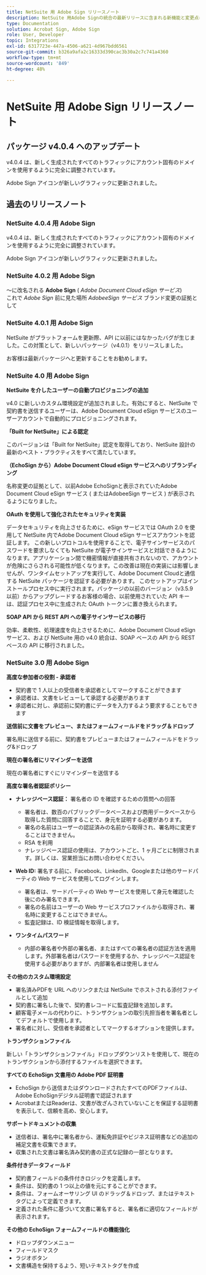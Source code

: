 ```yaml
---
title: NetSuite 用 Adobe Sign リリースノート
description: NetSuite 用Adobe Signの統合の最新リリースに含まれる新機能と変更点について説明します。
type: Documentation
solution: Acrobat Sign, Adobe Sign
role: User, Developer
topic: Integrations
exl-id: 6317723e-447a-4506-a621-4d967bdd6561
source-git-commit: b326a9afa2c16333d390cac3b30a2c7c741a4360
workflow-type: tm+mt
source-wordcount: '849'
ht-degree: 48%

---
```


# NetSuite 用 Adobe Sign リリースノート

## パッケージ v4.0.4 へのアップデート

v4.0.4 は、新しく生成されたすべてのトラフィックにアカウント固有のドメインを使用するように完全に調整されています。

Adobe Sign アイコンが新しいグラフィックに更新されました。

## 過去のリリースノート

### NetSuite 4.0.4 用 Adobe Sign

v4.0.4 は、新しく生成されたすべてのトラフィックにアカウント固有のドメインを使用するように完全に調整されています。

Adobe Sign アイコンが新しいグラフィックに更新されました。

### NetSuite 4.0.2 用 Adobe Sign

～に改名される **Adobe Sign** ( *Adobe Document Cloud eSign サービス*)\
これで *Adobe Sign* 前に見た場所 *AdobeeSign サービス* ブランド変更の証拠として

### NetSuite 4.0.1 用 Adobe Sign

NetSuite がプラットフォームを更新際、API に以前にはなかったバグが生じました。この対策として、新しいパッケージ（v4.0.1）をリリースしました。

お客様は最新パッケージへと更新することをお勧めします。

### NetSuite 4.0 用 Adobe Sign

**NetSuite を介したユーザーの自動プロビジョニングの追加**

v4.0 に新しいカスタム環境設定が追加されました。有効にすると、NetSuite で契約書を送信するユーザーは、Adobe Document Cloud eSign サービスのユーザーアカウントで自動的にプロビジョニングされます。

**「Built for NetSuite」による認定**

このバージョンは「Built for NetSuite」認定を取得しており、NetSuite 設計の最新のベスト・プラクティスをすべて満たしています。

**（EchoSign から）Adobe Document Cloud eSign サービスへのリブランディング**

名称変更の証拠として、以前Adobe EchoSignと表示されていたAdobe Document Cloud eSign サービス ( またはAdobeeSign サービス ) が表示されるようになりました。

**OAuth を使用して強化されたセキュリティを実装**

データセキュリティを向上させるために、eSign サービスでは OAuth 2.0 を使用して NetSuite 内でAdobe Document Cloud eSign サービスアカウントを認証します。 この新しいプロトコルを使用することで、電子サインサービスのパスワードを要求しなくても NetSuite が電子サインサービスと対話できるようになります。アプリケーション間で機密情報が直接共有されないので、アカウントが危険にさらされる可能性が低くなります。この改善は現在の実装には影響しませんが、ワンタイムセットアップを実行して、Adobe Document Cloudと通信する NetSuite パッケージを認証する必要があります。 このセットアップはインストールプロセス中に実行されます。パッケージの以前のバージョン（v3.5.9 以前）からアップグレードするお客様の場合、以前使用されていた API キーは、認証プロセス中に生成された OAuth トークンに置き換えられます。

**SOAP API から REST API への電子サインサービスの移行**

効率、柔軟性、処理速度を向上させるために、Adobe Document Cloud eSign サービス、および NetSuite 用の v4.0 統合は、SOAP ベースの API から REST ベースの API に移行されました。

### NetSuite 3.0 用 Adobe Sign

**高度な参加者の役割 - 承認者**

* 契約書で 1 人以上の受信者を承認者としてマークすることができます
* 承認者は、文書をレビューして承認する必要があります
* 承認者に対し、承認前に契約書にデータを入力するよう要求することもできます

**送信前に文書をプレビュー、またはフォームフィールドをドラッグ＆ドロップ**

署名用に送信する前に、契約書をプレビューまたはフォームフィールドをドラッグ&amp;ドロップ

**現在の署名者にリマインダーを送信**

現在の署名者にすぐにリマインダーを送信する

**高度な署名者認証ポリシー**

* **ナレッジベース認証：** 署名者の ID を確認するための質問への回答
   * 署名者は、数百のパブリックデータベースおよび商用データベースから取得した質問に回答することで、身元を証明する必要があります。
   * 署名の名前はユーザーの認証済みの名前から取得され、署名時に変更することはできません。
   * RSA を利用
   * ナレッジベース認証の使用は、アカウントごと、1 ヶ月ごとに制限されます。詳しくは、営業担当にお問い合わせください。

* **Web ID:** 署名する前に、Facebook、LinkedIn、Googleまたは他のサードパーティの Web サービスを使用してログインします。

   * 署名者は、サードパーティの Web サービスを使用して身元を確認した後にのみ署名できます。
   * 署名の名前はユーザーの Web サービスプロファイルから取得され、署名時に変更することはできません。
   * 監査記録は、ID 検証情報を取得します。

* **ワンタイムパスワード**
   * 内部の署名者や外部の署名者、またはすべての署名者の認証方法を適用します。外部署名者はパスワードを使用するか、ナレッジベース認証を使用する必要がありますが、内部署名者は使用しません

**その他のカスタム環境設定**

* 署名済みPDFを URL へのリンクまたは NetSuite でホストされる添付ファイルとして追加
* 契約書に署名した後で、契約書レコードに監査記録を追加します。
* 顧客電子メールの代わりに、トランザクションの取引先担当者を署名者としてデフォルトで使用します。
* 署名者に対し、受信者を承認者としてマークするオプションを提供します。

**トランザクションファイル**

新しい「トランザクションファイル」ドロップダウンリストを使用して、現在のトランザクションから添付するファイルを選択できます。

**すべての EchoSign 文書用の Adobe PDF 証明書**

* EchoSign から送信またはダウンロードされたすべてのPDFファイルは、Adobe EchoSignデジタル証明書で認証されます
* AcrobatまたはReaderは、文書が改ざんされていないことを保証する証明書を表示して、信頼を高め、安心します。

**サポートドキュメントの収集**

* 送信者は、署名中に署名者から、運転免許証やビジネス証明書などの追加の補足文書を収集できます。
* 収集された文書は署名済み契約書の正式な記録の一部となります。

**条件付きデータフィールド**

* 契約書フィールドの条件付きロジックを定義します。
* 条件は、契約書の 1 つ以上の値を元にすることができます。
* 条件は、フォームオーサリング UI のドラッグ＆ドロップ、またはテキストタグによって定義できます。
* 定義された条件に基づいて文書に署名すると、署名者に適切なフィールドが表示されます。

**その他の EchoSign フォームフィールドの機能強化**

* ドロップダウンメニュー
* フィールドマスク
* ラジオボタン
* 文書構造を保持するよう、短いテキストタグを作成
